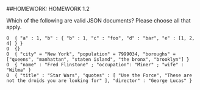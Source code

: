 ##HOMEWORK: HOMEWORK 1.2

Which of the following are valid JSON documents? Please choose all that apply.

```
O  { "a" : 1, "b" : { "b" : 1, "c" : "foo", "d" : "bar", "e" : [1, 2, 4] } }
O  {}
O  { "city" = "New York", "population" = 7999034, "boroughs" = ["queens", "manhattan", "staten island", "the bronx", "brooklyn"] }
O  { "name" : "Fred Flinstone" ; "occupation": "Miner" ; "wife" : "Wilma" }
O  { "title" : "Star Wars", "quotes" : [ "Use the Force", "These are not the droids you are looking for" ], "director" : "George Lucas" }
```
